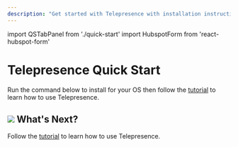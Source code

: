 ```yaml
---
description: "Get started with Telepresence with installation instructions."
---
```

import QSTabPanel from './quick-start'
import HubspotForm from 'react-hubspot-form'


# Telepresence Quick Start

Run the command below to install for your OS then follow the [tutorial](../tutorial) to learn how to use Telepresence.

<QSTabPanel/>

## <img class="os-logo" src="../../images/logo.png"/> What's Next?

Follow the [tutorial](../tutorial/) to learn how to use Telepresence.
